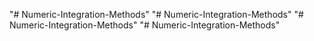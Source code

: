 "# Numeric-Integration-Methods" 
"# Numeric-Integration-Methods" 
"# Numeric-Integration-Methods" 
"# Numeric-Integration-Methods" 
